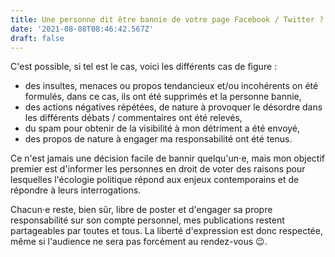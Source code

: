 ```yaml
---
title: Une personne dit être bannie de votre page Facebook / Twitter ?
date: '2021-08-08T08:46:42.567Z'
draft: false
---
```


C'est possible, si tel est le cas, voici les différents cas de figure :

- des insultes, menaces ou propos tendancieux et/ou incohérents on été formulés, dans ce cas, ils ont été supprimés et la personne bannie,
- des actions négatives répétées, de nature à provoquer le désordre dans les différents débats / commentaires ont été relevés,
- du spam pour obtenir de la visibilité à mon détriment a été envoyé,
- des propos de nature à engager ma responsabilité ont été tenus.

Ce n'est jamais une décision facile de bannir quelqu'un⋅e, mais mon objectif premier est d'informer les personnes en droit de voter des raisons pour lesquelles l'écologie politique répond aux enjeux contemporains et de répondre à leurs interrogations.

Chacun⋅e reste, bien sûr, libre de poster et d'engager sa propre responsabilité sur son compte personnel, mes publications restent partageables par toutes et tous. La liberté d'expression est donc respectée, même si l'audience ne sera pas forcément au rendez-vous 😉.

